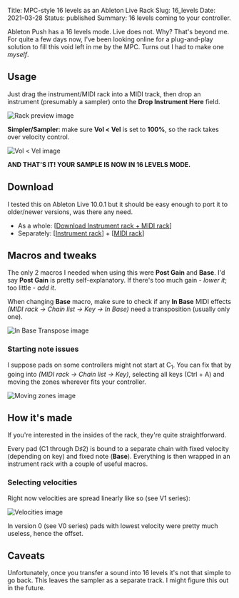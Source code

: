 Title: MPC-style 16 levels as an Ableton Live Rack
Slug: 16_levels
Date: 2021-03-28
Status: published
Summary: 16 levels coming to your controller.

Ableton Push has a 16 levels mode. Live does not. Why? That's beyond me. For quite a few days now,
I've been looking online for a plug-and-play solution to fill this void left in me by the MPC.
Turns out I had to make one *myself*.

## Usage

Just drag the instrument/MIDI rack into a MIDI track, then drop an instrument (presumably a sampler)
onto the **Drop Instrument Here** field.

![Rack preview image][rack_preview]

**Simpler/Sampler**: make sure **Vol < Vel** is set to **100%**, so the rack takes over velocity
control.

![Vol < Vel image][vol_vel]

**AND THAT'S IT! YOUR SAMPLE IS NOW IN 16 LEVELS MODE.**

## Download

I tested this on Ableton Live 10.0.1 but it should be easy enough to port it to older/newer
versions, was there any need.

- As a whole: \[[Download Instrument rack + MIDI rack][pack_download]\]
- Separately: \[[Instrument rack][instrument_download]\] + \[[MIDI rack][midi_download]\]

## Macros and tweaks

The only 2 macros I needed when using this were **Post Gain** and **Base**. I'd say **Post Gain**
is pretty self-explanatory. If there's too much gain - *lower it*; too little - *add it*.

When changing **Base** macro, make sure to check if any **In Base** MIDI effects
*(MIDI rack -> Chain list -> Key -> In Base)* need a transposition (usually only one).

![In Base Transpose image][in_base_transpose]

### Starting note issues

I suppose pads on some controllers might not start at C<sub>1</sub>. You can fix that by going into
*(MIDI rack -> Chain list -> Key)*, selecting all keys (Ctrl + A) and moving the zones wherever fits
your controller.

![Moving zones image][moving_zones]

## How it's made

If you're interested in the insides of the rack, they're quite straightforward.

Every pad (C1 through D♯2) is bound to a separate chain with fixed velocity (depending on key) and
fixed note (**Base**). Everything is then wrapped in an instrument rack with a couple of useful
macros.

### Selecting velocities

Right now velocities are spread linearly like so (see V1 series):

![Velocities image][velocity_per_pad]

In version 0 (see V0 series) pads with lowest velocity were pretty much useless, hence the offset.

## Caveats

Unfortunately, once you transfer a sound into 16 levels it's not that simple to go back. This
leaves the sampler as a separate track. I might figure this out in the future.


[pack_download]: {static}/files/16_levels/.keep
[instrument_download]: {static}/files/16_levels/.keep
[midi_download]: {static}/files/16_levels/.keep
[velocity_per_pad]: {static}/images/16_levels/velocity_per_pad.png
[rack_preview]: {static}/images/16_levels/rack_preview.png
[vol_vel]: {static}/images/16_levels/vol_vel.png
[in_base_transpose]: {static}/images/16_levels/in_base_transpose.png
[moving_zones]: {static}/images/16_levels/moving_zones.png
